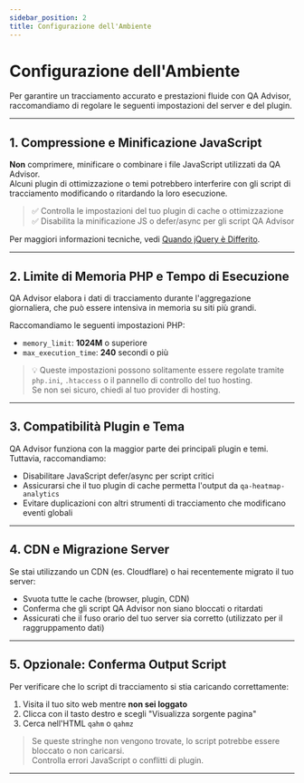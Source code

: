 ```yaml
---
sidebar_position: 2
title: Configurazione dell'Ambiente
---
```


# Configurazione dell'Ambiente

Per garantire un tracciamento accurato e prestazioni fluide con QA Advisor, raccomandiamo di regolare le seguenti impostazioni del server e del plugin.

---

## 1. Compressione e Minificazione JavaScript

**Non** comprimere, minificare o combinare i file JavaScript utilizzati da QA Advisor.  
Alcuni plugin di ottimizzazione o temi potrebbero interferire con gli script di tracciamento modificando o ritardando la loro esecuzione.

> ✅ Controlla le impostazioni del tuo plugin di cache o ottimizzazione  
> ✅ Disabilita la minificazione JS o defer/async per gli script QA Advisor

Per maggiori informazioni tecniche, vedi [Quando jQuery è Differito](/docs/user-manual/getting-started/when-defer-jquery).

---

## 2. Limite di Memoria PHP e Tempo di Esecuzione

QA Advisor elabora i dati di tracciamento durante l'aggregazione giornaliera, che può essere intensiva in memoria su siti più grandi.

Raccomandiamo le seguenti impostazioni PHP:

- `memory_limit`: **1024M** o superiore  
- `max_execution_time`: **240** secondi o più

> 💡 Queste impostazioni possono solitamente essere regolate tramite `php.ini`, `.htaccess` o il pannello di controllo del tuo hosting.  
> Se non sei sicuro, chiedi al tuo provider di hosting.

---

## 3. Compatibilità Plugin e Tema

QA Advisor funziona con la maggior parte dei principali plugin e temi. Tuttavia, raccomandiamo:

- Disabilitare JavaScript defer/async per script critici
- Assicurarsi che il tuo plugin di cache permetta l'output da `qa-heatmap-analytics`
- Evitare duplicazioni con altri strumenti di tracciamento che modificano eventi globali

---

## 4. CDN e Migrazione Server

Se stai utilizzando un CDN (es. Cloudflare) o hai recentemente migrato il tuo server:

- Svuota tutte le cache (browser, plugin, CDN)
- Conferma che gli script QA Advisor non siano bloccati o ritardati
- Assicurati che il fuso orario del tuo server sia corretto (utilizzato per il raggruppamento dati)

---

## 5. Opzionale: Conferma Output Script

Per verificare che lo script di tracciamento si stia caricando correttamente:

1. Visita il tuo sito web mentre **non sei loggato**
2. Clicca con il tasto destro e scegli "Visualizza sorgente pagina"
3. Cerca nell'HTML `qahm` o `qahmz`

> Se queste stringhe non vengono trovate, lo script potrebbe essere bloccato o non caricarsi.  
> Controlla errori JavaScript o conflitti di plugin.

---
